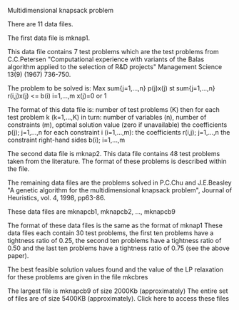 Multidimensional knapsack problem

 There are 11 data files.
  
 The first data file is mknap1.
  
 This data file contains 7 test problems which are
 the test problems from C.C.Petersen "Computational experience
 with variants of the Balas algorithm applied to the selection
 of R&D projects" Management Science 13(9) (1967) 736-750.
  
 The problem to be solved is:
 Max  sum{j=1,...,n} p(j)x(j)
 st   sum{j=1,...,n} r(i,j)x(j) <= b(i)       i=1,...,m
                     x(j)=0 or 1
  
 The format of this data file is:
 number of test problems (K)
 then for each test problem k (k=1,...,K) in turn:
    number of variables (n), number of constraints (m), optimal
    solution value (zero if unavailable)
    the coefficients p(j); j=1,...,n
    for each constraint i (i=1,...,m): the coefficients r(i,j); j=1,...,n
    the constraint right-hand sides b(i); i=1,...,m
  
 The second data file is mknap2.
 This data file contains 48 test problems taken
 from the literature. The format of these problems
 is described within the file.

 The remaining data files are the problems solved in P.C.Chu and
 J.E.Beasley "A genetic algorithm for the multidimensional knapsack
 problem", Journal of Heuristics, vol. 4, 1998, pp63-86.

 These data files are mknapcb1, mknapcb2, ..., mknapcb9

 The format of these data files is the same as the format of mknap1
 These data files each contain 30 test problems, the first ten problems 
 have a tightness ratio of 0.25, the second ten problems have a tightness
 ratio of 0.50 and the last ten problems have a tightness ratio of 0.75 (see
 the above paper).

 The best feasible solution values found and the value of the LP 
 relaxation for these problems are given in the file mkcbres

 The largest file is mknapcb9 of size 2000Kb (approximately)
 The entire set of files are of size 5400KB (approximately).
Click here to access these files